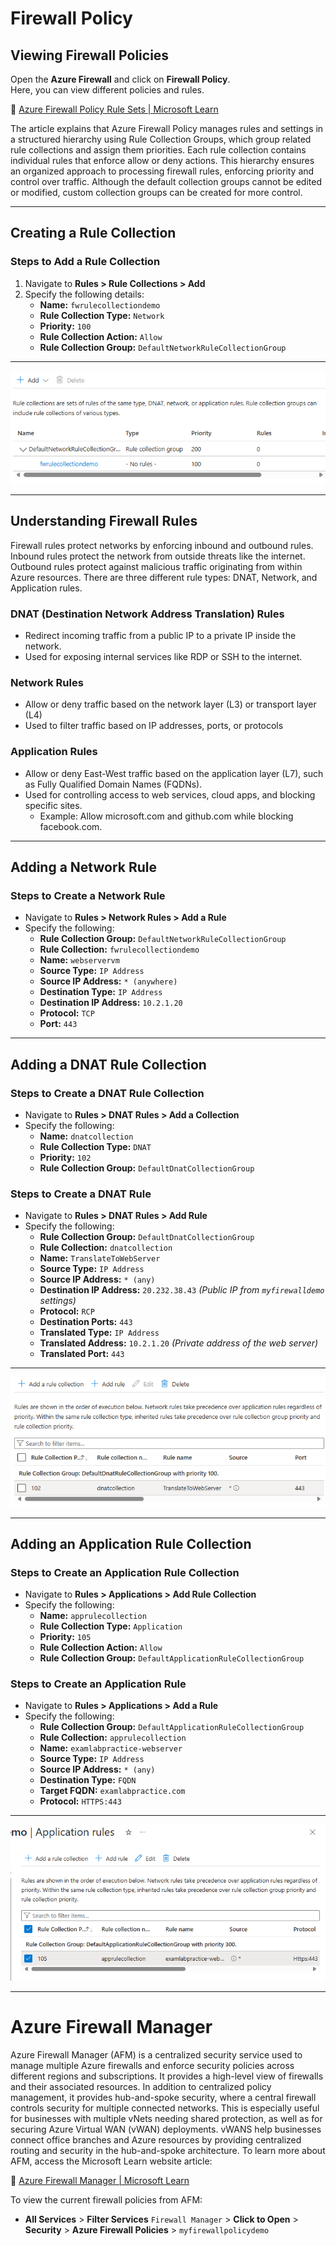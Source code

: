 # **Firewall Policy**  

## **Viewing Firewall Policies**  
Open the **Azure Firewall** and click on **Firewall Policy**.  
Here, you can view different policies and rules.  

📖 [Azure Firewall Policy Rule Sets | Microsoft Learn](https://learn.microsoft.com/en-us/azure/firewall/policy-rule-sets)  

The article explains that Azure Firewall Policy manages rules and settings in a structured hierarchy using Rule Collection Groups, which group related rule collections and assign them priorities. Each rule collection contains individual rules that enforce allow or deny actions. This hierarchy ensures an organized approach to processing firewall rules, enforcing priority and control over traffic. Although the default collection groups cannot be edited or modified, custom collection groups can be created for more control.  

---

## **Creating a Rule Collection**  
### **Steps to Add a Rule Collection**  
1. Navigate to **Rules > Rule Collections > Add**  
2. Specify the following details:  
   - **Name:** `fwrulecollectiondemo`  
   - **Rule Collection Type:** `Network`  
   - **Priority:** `100`  
   - **Rule Collection Action:** `Allow`  
   - **Rule Collection Group:** `DefaultNetworkRuleCollectionGroup`  

---
![getcontent](https://github.com/GSecAwareness/Firewall/blob/main/RuleCollectionDemo.png)  

---

## **Understanding Firewall Rules**  
Firewall rules protect networks by enforcing inbound and outbound rules. Inbound rules protect the network from outside threats like the internet. Outbound rules protect against malicious traffic originating from within Azure resources. There are three different rule types: DNAT, Network, and Application rules. 

### DNAT (Destination Network Address Translation) Rules  
- Redirect incoming traffic from a public IP to a private IP inside the network.  
- Used for exposing internal services like RDP or SSH to the internet.  

### Network Rules  
- Allow or deny traffic based on the network layer (L3) or transport layer (L4)
- Used to filter traffic based on IP addresses, ports, or protocols  

### Application Rules  
- Allow or deny East-West traffic based on the application layer (L7), such as Fully Qualified Domain Names (FQDNs).  
- Used for controlling access to web services, cloud apps, and blocking specific sites.  
  - Example: Allow microsoft.com and github.com while blocking facebook.com.  

---

## **Adding a Network Rule**  
### **Steps to Create a Network Rule**  
- Navigate to **Rules > Network Rules > Add a Rule**  
- Specify the following:  
   - **Rule Collection Group:** `DefaultNetworkRuleCollectionGroup`  
   - **Rule Collection:** `fwrulecollectiondemo`  
   - **Name:** `webservervm`  
   - **Source Type:** `IP Address`  
   - **Source IP Address:** `* (anywhere)`  
   - **Destination Type:** `IP Address`  
   - **Destination IP Address:** `10.2.1.20`  
   - **Protocol:** `TCP`  
   - **Port:** `443`  

---

## **Adding a DNAT Rule Collection**  
### **Steps to Create a DNAT Rule Collection**  
- Navigate to **Rules > DNAT Rules > Add a Collection**  
- Specify the following:  
   - **Name:** `dnatcollection`  
   - **Rule Collection Type:** `DNAT`  
   - **Priority:** `102`  
   - **Rule Collection Group:** `DefaultDnatCollectionGroup`  

### **Steps to Create a DNAT Rule**  
- Navigate to **Rules > DNAT Rules > Add Rule**  
- Specify the following:  
   - **Rule Collection Group:** `DefaultDnatCollectionGroup`  
   - **Rule Collection:** `dnatcollection`  
   - **Name:** `TranslateToWebServer`  
   - **Source Type:** `IP Address`  
   - **Source IP Address:** `* (any)`  
   - **Destination IP Address:** `20.232.38.43` *(Public IP from `myfirewalldemo` settings)*  
   - **Protocol:** `RCP`  
   - **Destination Ports:** `443`  
   - **Translated Type:** `IP Address`  
   - **Translated Address:** `10.2.1.20` *(Private address of the web server)*  
   - **Translated Port:** `443`  

---
![get-content](https://github.com/GSecAwareness/Firewall/blob/main/translatetowebserver.png)  

---

## **Adding an Application Rule Collection**  
### **Steps to Create an Application Rule Collection**  
- Navigate to **Rules > Applications > Add Rule Collection**  
- Specify the following:  
   - **Name:** `apprulecollection`  
   - **Rule Collection Type:** `Application`  
   - **Priority:** `105`  
   - **Rule Collection Action:** `Allow`  
   - **Rule Collection Group:** `DefaultApplicationRuleCollectionGroup`  

### **Steps to Create an Application Rule**  
- Navigate to **Rules > Applications > Add a Rule**  
- Specify the following:  
   - **Rule Collection Group:** `DefaultApplicationRuleCollectionGroup`  
   - **Rule Collection:** `apprulecollection`  
   - **Name:** `examlabpractice-webserver`  
   - **Source Type:** `IP Address`  
   - **Source IP Address:** `* (any)`  
   - **Destination Type:** `FQDN`  
   - **Target FQDN:** `examlabpractice.com`  
   - **Protocol:** `HTTPS:443`  

---
![get-content](https://github.com/GSecAwareness/Firewall/blob/main/application%20rule.png)  

---

# **Azure Firewall Manager**  

Azure Firewall Manager (AFM) is a centralized security service used to manage multiple Azure firewalls and enforce security policies across different regions and subscriptions. It provides a high-level view of firewalls and their associated resources. In addition to centralized policy management, it provides hub-and-spoke security, where a central firewall controls security for multiple connected networks. This is especially useful for businesses with multiple vNets needing shared protection, as well as for securing Azure Virtual WAN (vWAN) deployments. vWANS help businesses connect office branches and Azure resources by providing centralized routing and security in the hub-and-spoke architecture. To learn more about AFM, access the Microsoft Learn website article:  

📖 [Azure Firewall Manager | Microsoft Learn](https://learn.microsoft.com/en-us/azure/firewall-manager/overview)  

To view the current firewall policies from AFM: 
- **All Services** > **Filter Services** `Firewall Manager` > **Click to Open** > **Security** > **Azure Firewall Policies** > `myfirewallpolicydemo`




